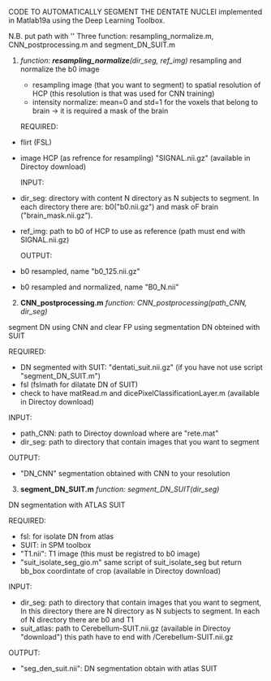 CODE TO AUTOMATICALLY SEGMENT THE DENTATE NUCLEI implemented in Matlab19a using the Deep Learning Toolbox.

N.B. put path with ''
Three function: resampling_normalize.m, CNN_postprocessing.m and segment_DN_SUIT.m

1. *function: **resampling_normalize**(dir_seg, ref_img)*
	resampling and normalize the b0 image
	* resampling image (that you want to segment) to spatial resolution of HCP (this resolution is that was used for CNN training)
	* intensity normalize: mean=0 and std=1 for the voxels that belong to brain -> it is required a mask of the brain

	REQUIRED:
- flirt (FSL)
- image HCP (as refrence for resampling) "SIGNAL.nii.gz" (available in Directoy download)

	INPUT: 
- dir_seg: directory with content N directory as N subjects to segment. In each directory there are: b0("b0.nii.gz") and mask oF brain ("brain_mask.nii.gz").
- ref_img: path to b0 of HCP to use as reference (path must end with SIGNAL.nii.gz)

	OUTPUT:
- b0 resampled, name "b0_125.nii.gz"
- b0 resampled and normalized, name "B0_N.nii"

2) **CNN_postprocessing.m** *function: CNN_postprocessing(path_CNN, dir_seg)*

segment DN using CNN and clear FP using segmentation DN obteined with SUIT

REQUIRED:
- DN segmented with SUIT: "dentati_suit.nii.gz" (if you have not use script "segment_DN_SUIT.m")
- fsl (fslmath for dilatate DN of SUIT)
- check to have matRead.m and dicePixelClassificationLayer.m (available in Directoy download)

INPUT:
- path_CNN: path to Directoy download where are "rete.mat" 
- dir_seg: path to directory that contain images that you want to segment

OUTPUT:
- "DN_CNN" segmentation obtained with CNN to your resolution


3) **segment_DN_SUIT.m** *function: segment_DN_SUIT(dir_seg)*

DN segmentation with ATLAS SUIT

REQUIRED:
- fsl: for isolate DN from atlas 
- SUIT: in SPM toolbox
- "T1.nii": T1 image (this must be registred to b0 image)
- "suit_isolate_seg_gio.m" same script of suit_isolate_seg but return bb_box coordintate of crop (available in Directoy download)

INPUT:
- dir_seg: path to directory that contain images that you want to segment, In this directory there are N directory as N subjects to 	  segment. In each of N directory there are b0 and T1
- suit_atlas: path to Cerebellum-SUIT.nii.gz (available in Directoy "download") this path have to end with /Cerebellum-SUIT.nii.gz 
       
OUTPUT:
- "seg_den_suit.nii": DN segmentation obtain with atlas SUIT
    
